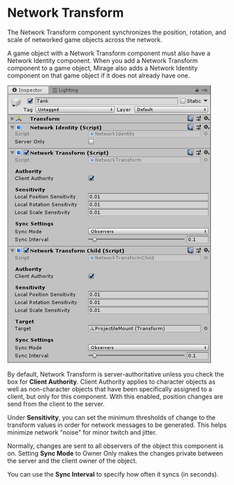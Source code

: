 # Network Transform

The Network Transform component synchronizes the position, rotation, and scale of networked game objects across the network.

A game object with a Network Transform component must also have a Network Identity component. When you add a Network Transform component to a game object, Mirage also adds a Network Identity component on that game object if it does not already have one.

![The Network Transform component](/img/components/NetworkTransform.png)

By default, Network Transform is server-authoritative unless you check the box for **Client Authority**. Client Authority applies to character objects as well as non-character objects that have been specifically assigned to a client, but only for this component.  With this enabled, position changes are send from the client to the server.

Under **Sensitivity**, you can set the minimum thresholds of change to the transform values in order for network messages to be generated. This helps minimize network "noise" for minor twitch and jitter.

Normally, changes are sent to all observers of the object this component is on.  Setting **Sync Mode** to Owner Only makes the changes private between the server and the client owner of the object.

You can use the **Sync Interval** to specify how often it syncs (in seconds).
